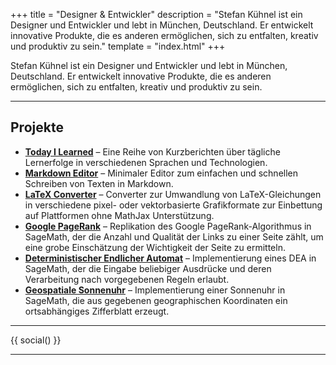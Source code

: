 +++
title = "Designer & Entwickler"
description = "Stefan Kühnel ist ein Designer und Entwickler und lebt in München, Deutschland. Er entwickelt innovative Produkte, die es anderen ermöglichen, sich zu entfalten, kreativ und produktiv zu sein."
template = "index.html"
+++

Stefan Kühnel ist ein Designer und Entwickler und lebt in München, Deutschland. Er entwickelt innovative Produkte, die es anderen ermöglichen, sich zu entfalten, kreativ und produktiv zu sein.

---

## Projekte

- **[Today I Learned](https://til.stefanblog.de)** – Eine Reihe von Kurzberichten über tägliche Lernerfolge in verschiedenen Sprachen und Technologien.
- **[Markdown Editor](https://editor.my.stefan.zone)** – Minimaler Editor zum einfachen und schnellen Schreiben von Texten in Markdown.
- **[LaTeX Converter](https://latex.userstatic.com)** – Converter zur Umwandlung von LaTeX-Gleichungen in verschiedene pixel- oder vektorbasierte Grafikformate zur Einbettung auf Plattformen ohne MathJax Unterstützung.
- **[Google PageRank](/jupyter/pagerank.html)** – Replikation des Google PageRank-Algorithmus in SageMath, der die Anzahl und Qualität der Links zu einer Seite zählt, um eine grobe Einschätzung der Wichtigkeit der Seite zu ermitteln.
- **[Deterministischer Endlicher Automat](/jupyter/deterministischer-endlicher-automat.html)** – Implementierung eines DEA in SageMath, der die Eingabe beliebiger Ausdrücke und deren Verarbeitung nach vorgegebenen Regeln erlaubt.
- **[Geospatiale Sonnenuhr](/jupyter/sonnenuhr.html)** – Implementierung einer Sonnenuhr in SageMath, die aus gegebenen geographischen Koordinaten ein ortsabhängiges Zifferblatt erzeugt.

---

{{ social() }}

---
